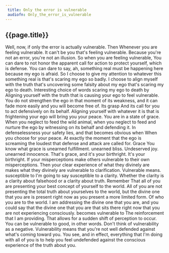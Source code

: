 ```yaml
---
 title: Only the error is vulnerable
 audiofn: Only_the_error_is_vulnerable
---
```


## {{page.title}}

Well, now, if only the error is actually vulnerable. Then Whenever you
are feeling vulnerable. It can't be you that's feeling vulnerable.
Because you're not an error, you're not an illusion. So when you are
feeling vulnerable, You can dare to not honor the apparent call for
action to protect yourself, which is defense. You can dare to say, ah,
something real must be happening here because my ego is afraid. So I
choose to give my attention to whatever this something real is that's
scaring my ego so badly. I choose to align myself with the truth that's
uncovering some falsity about my ego that's scaring my ego to death.
Interesting choice of words scaring my ego to death by Aligning yourself
with the truth that is causing your ego to feel vulnerable. You do not
strengthen the ego in that moment of its weakness, and it can fade more
easily and you will become free of. Its grasp And its call for you to
act defensively on its behalf. Aligning yourself with whatever it is
that is frightening your ego will bring you your peace. You are in a
state of grace. When you neglect to feed the wild animal, when you
neglect to feed and nurture the ego by witnessing on its behalf and
defending it. In defenselessness your safety lies, and that becomes
obvious when When you choose for your peace. At exactly the moment that
the ego is screaming the loudest that defense and attack are called for.
Grace You know what grace is unearned fulfillment. unearned bliss.
Undeserved joy. unearned innocence. That's grace, and it's your
birthright. It's your birthright. If your misperceptions make others
vulnerable to their own misperceptions. Then your clear experience of
what they divinely are makes what they divinely are vulnerable to
clarification. Vulnerable means. susceptible to I'm going to say
susceptible to a clarity. Whether the clarity is a clarity about
falsehood or a clarity about truth. Remember That all of you are
presenting your best concept of yourself to the world. All of you are
not presenting the total truth about yourselves to the world, but the
divine one that you are is present right now as you present a more
limited form. Of who you are to the world. I am addressing the divine
one that you are, and you could say that the divine one that you are
that sits there right now that you are not experiencing consciously.
becomes vulnerable to The reinforcement that I am providing. That allows
for a sudden shift of perception to occur. You can be vulnerable to
good, in other words. Don't think of vulnerability as a negative.
Vulnerability means that you're not well defended against what's coming
toward you. You see, and in effect, everything that I'm doing with all
of you is to help you feel undefended against the conscious experience
of the truth about you.

